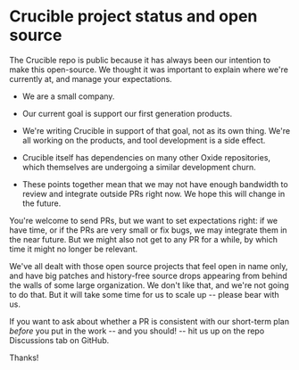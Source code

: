 # Crucible project status and open source

The Crucible repo is public because it has always been our intention to
make this open-source.  We thought it was important to explain where we're
currently at, and manage your expectations.

- We are a small company.

- Our current goal is support our first generation products.

- We're writing Crucible in support of that goal, not as its own thing. We're
  all working on the products, and tool development is a side effect.

- Crucible itself has dependencies on many other Oxide repositories, which
  themselves are undergoing a similar development churn.

- These points together mean that we may not have enough bandwidth to review
  and integrate outside PRs right now.  We hope this will change in the future.

You're welcome to send PRs, but we want to set expectations right: if we have
time, or if the PRs are very small or fix bugs, we may integrate them in the
near future.  But we might also not get to any PR for a while, by which time it
might no longer be relevant.

We've all dealt with those open source projects that feel open in name only, and
have big patches and history-free source drops appearing from behind the walls
of some large organization. We don't like that, and we're not going to do that.
But it will take some time for us to scale up -- please bear with us.

If you want to ask about whether a PR is consistent with our short-term plan
_before_ you put in the work -- and you should! -- hit us up on the repo
Discussions tab on GitHub.

Thanks!
